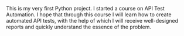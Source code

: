 This is my very first Python project.
I started a course on API Test Automation.
I hope that through this course I will learn how to create automated API tests, with the help of which I will receive well-designed reports and quickly understand the essence of the problem.

